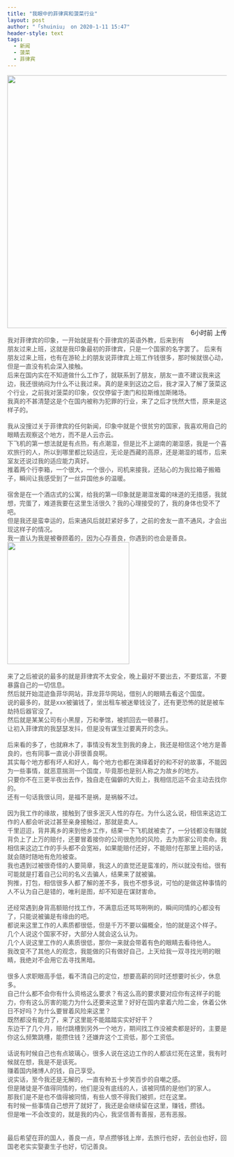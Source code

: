 ```yaml
---
title: "我眼中的菲律宾和菠菜行业"
layout: post
author: "「shuiniu」 on 2020-1-11 15:47"
header-style: text
tags:
  - 新闻
  - 菠菜
  - 菲律宾
---
```


<head></head>
<body>
 <img width="580" src="https://bbs.phhua.com/data/attachment/forum/uploads/135957f365giotrixggcpy0856.jpg">
 <br> 
 <div align="left"> 
  <span style="float:right;margin-left:5px">6小时前 上传</span> 
 </div>
 <br> 
 <font style="color:rgb(85, 85, 85)">我对菲律宾的印象，一开始就是有个菲律宾的英语外教，后来到有朋友过来上班，这就是我印象最初的菲律宾，只是一个国家的名字罢了。</font>
 <font style="color:rgb(85, 85, 85)">后来有朋友过来上班，也有在游轮上的朋友说菲律宾上班工作钱很多，那时候就很心动，但是一直没有机会深入接触。</font>
 <br> 
 <font style="color:rgb(85, 85, 85)">后来在国内实在不知道做什么工作了，就联系到了朋友，朋友一直不建议我来这边，我还很纳闷为什么不让我过来。真的是来到这边之后，我才深入了解了菠菜这个行业，之前我对菠菜的印象，仅仅停留于澳门和拉斯维加斯赌场。</font>
 <br> 
 <font style="color:rgb(85, 85, 85)">我真的不甚清楚这是个在国内被称为犯罪的行业，来了之后才恍然大悟，原来是这样子的。</font>
 <br> 
 <br> 
 <font style="color:rgb(85, 85, 85)">我从没搜过关于菲律宾的任何新闻，印象中就是个很贫穷的国家，我喜欢用自己的眼睛去观察这个地方，而不是人云亦云。</font>
 <br> 
 <font style="color:rgb(85, 85, 85)">下飞机的第一想法就是有点热，有点潮湿，但是比不上湖南的潮湿感，我是一个喜欢旅行的人，所以到哪里都比较适应，无论是西藏的高原，还是潮湿的城市，后来室友还说过我的适应能力真好。</font>
 <br> 
 <font style="color:rgb(85, 85, 85)">推着两个行李箱，一个很大，一个很小，司机来接我，还贴心的为我拉箱子搬箱子，瞬间让我感受到了一丝异国他乡的温暖。</font>
 <br> 
 <br> 
 <font style="color:rgb(85, 85, 85)">宿舍是在一个酒店式的公寓，给我的第一印象就是潮湿发霉的味道的无措感，我就想，完蛋了，难道我要在这里生活很久？我的心理接受的了，我的身体也受不了吧。</font>
 <br> 
 <font style="color:rgb(85, 85, 85)">但是我还是蛮幸运的，后来通风后就赶紧好多了，之前的舍友一直不通风，才会出现这样子的情况。</font>
 <br> 
 <font style="color:rgb(85, 85, 85)">我一直认为我是被眷顾着的，因为心存善良，你遇到的也会是善良。</font>
 <br> 
 <img width="280" src="https://bbs.phhua.com/data/attachment/forum/uploads/143840wnytytaz6mcoa0vp0856.jpg">
 <br> 
 <br> 
 <font style="color:rgb(85, 85, 85)">来了之后被说的最多的就是菲律宾不太安全，晚上最好不要出去，不要炫富，不要暴露自己的一切信息。</font>
 <br> 
 <font style="color:rgb(85, 85, 85)">然后就开始混迹鱼菲华网站，菲龙菲华网站，借别人的眼睛去看这个国度。</font>
 <br> 
 <font style="color:rgb(85, 85, 85)">说的最多的，就是xxx被骗钱了，坐出租车被迷晕钱没了，还有更恐怖的就是被车劫持后器官没了。</font>
 <br> 
 <font style="color:rgb(85, 85, 85)">然后就是某某公司有小黑屋，万和拳馆，被抓回去一顿暴打。</font>
 <br> 
 <font style="color:rgb(85, 85, 85)">让初入菲律宾的我瑟瑟发抖，但是没有谋生过要离开的念头。</font>
 <br> 
 <br> 
 <font style="color:rgb(85, 85, 85)">后来看的多了，也就麻木了，事情没有发生到我的身上，我还是相信这个地方是善良的，也有同事一直说小菲很善良啊。</font>
 <br> 
 <font style="color:rgb(85, 85, 85)">其实每个地方都有坏人和好人，每个地方也都在演绎着好的和不好的故事，不能因为一些事情，就恶意揣测一个国度，毕竟那也是别人称之为故乡的地方。</font>
 <br> 
 <font style="color:rgb(85, 85, 85)">只要你不在三更半夜出去作，独自走在偏僻的大街上，我相信厄运不会主动去找你的。</font>
 <br> 
 <font style="color:rgb(85, 85, 85)">还有一句话我很认同，是福不是祸，是祸躲不过。</font>
 <br> 
 <br> 
 <font style="color:rgb(85, 85, 85)">因为我工作的缘故，接触到了很多泯灭人性的存在。为什么这么说，相信来这边工作的人都会听说过甚至亲身接触过，那就是卖人。</font>
 <br> 
 <font style="color:rgb(85, 85, 85)">千里迢迢，背井离乡的来到他乡工作，结果一下飞机就被卖了，一分钱都没有赚就背负上了上万的赔付，还要冒着接你的公司很危险的风险，去为那家公司卖命。我相信来这边工作的手头都不会宽裕，如果能赔付还好，不能赔付在那里上班的话，就会随时随地有危险被查。</font>
 <br> 
 <font style="color:rgb(85, 85, 85)">我也遇到过被很奇怪的人要简章，我这人的直觉还是蛮准的，所以就没有给。很有可能就是打着自己公司的名义去骗人，结果来了就被骗。</font>
 <br> 
 <font style="color:rgb(85, 85, 85)">狗推，打包，相信很多人都了解的差不多，我也不想多说，可怕的是做这种事情的人不认为自己是错的，唯利是图，却不知是在谋财害命。</font>
 <br> 
 <br> 
 <font style="color:rgb(85, 85, 85)">还经常遇到身背高额赔付找工作，不满意后还骂骂咧咧的，瞬间同情的心都没有了，只能说被骗是有缘由的吧。</font>
 <br> 
 <font style="color:rgb(85, 85, 85)">都说来这里工作的人素质都很低，但是千万不要以偏概全，怕的就是这个样子。</font>
 <br> 
 <font style="color:rgb(85, 85, 85)">几个人说这个国家不好，大部分人就会这么认为。</font>
 <br> 
 <font style="color:rgb(85, 85, 85)">几个人说这里工作的人素质很低，那你一来就会带着有色的眼睛去看待他人。</font>
 <br> 
 <font style="color:rgb(85, 85, 85)">我改变不了其他人的观念，我能做的只有做好自己，上天给我一双寻找光明的眼睛，我绝对不会用它去寻找黑暗。</font>
 <br> 
 <br> 
 <font style="color:rgb(85, 85, 85)">很多人求职眼高手低，看不清自己的定位，想要高薪的同时还想要时长少，休息多。</font>
 <br> 
 <font style="color:rgb(85, 85, 85)">自己什么都不会你有什么资格这么要求？有这么高的要求要对应你有这样子的能力，你有这么厉害的能力为什么还要来这里？好好在国内拿着六险二金，休着公休日不好吗？为什么要冒着风险来这里？</font>
 <br> 
 <font style="color:rgb(85, 85, 85)">既然都没有能力了，来了这里能不能踏踏实实好好干？</font>
 <br> 
 <font style="color:rgb(85, 85, 85)">东边干了几个月，赔付跳槽到另外一个地方，期间找工作没被卖都是好的，主要是你这么频繁跳槽，能攒住钱？还嫌弃这个工资低，那个工资低。</font>
 <br> 
 <br> 
 <font style="color:rgb(85, 85, 85)">话说有时候自己也有点玻璃心，很多人说在这边工作的人都该烂死在这里，我有时候就在想，我是不是该死。</font>
 <br> 
 <font style="color:rgb(85, 85, 85)">赚着国内赌博人的钱，自己享受。</font>
 <br> 
 <font style="color:rgb(85, 85, 85)">说实话，至今我还是无解的，一直有种五十步笑百步的自嘲之感。</font>
 <br> 
 <font style="color:rgb(85, 85, 85)">但是赌徒是不值得同情的，他们是没有底线的人，该被同情的是他们的家人。</font>
 <br> 
 <font style="color:rgb(85, 85, 85)">那我们是不是也不值得被同情，有些人恨不得我们被抓，烂在这里。</font>
 <br> 
 <font style="color:rgb(85, 85, 85)">有时候一些事情自己想开了就好了，我还是会继续留在这里，赚钱，攒钱。</font>
 <br> 
 <font style="color:rgb(85, 85, 85)">但是唯一不会改变的，就是我的内心，我坚信善有善报，恶有恶报。</font>
 <br> 
 <br> 
 <br> 
 <font style="color:rgb(85, 85, 85)">最后希望在菲的国人，善良一点，早点攒够钱上岸，去旅行也好，去创业也好，回国老老实实娶妻生子也好，切记善良。</font>
 <br>
</body>


